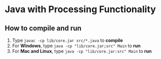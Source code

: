# Java with Processing Functionality

## How to compile and run
1. Type ```javac -cp lib/core.jar src/*.java``` to **compile**
2. For **Windows**, type ```java -cp "lib/core.jar;src" Main``` to **run**
3. For **Mac and Linux**, type ```java -cp "lib/core.jar:src" Main``` to **run**
